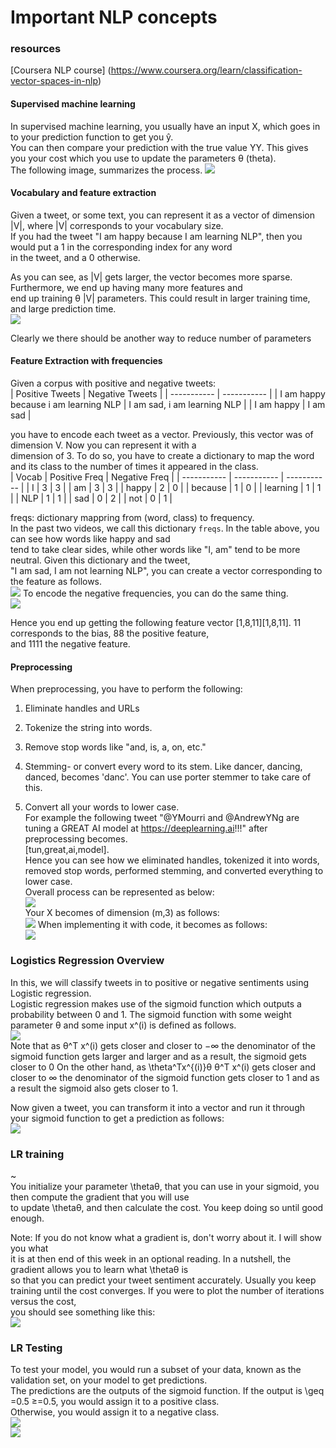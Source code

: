 # Important NLP concepts
### resources
[Coursera NLP course] (https://www.coursera.org/learn/classification-vector-spaces-in-nlp)


#### Supervised machine learning   
In supervised machine learning, you usually have an input X, which goes in to your prediction function to get you ŷ.  
You can then compare your prediction with the true value YY. This gives you your cost which you use to update the parameters θ (theta).  
The following image, summarizes the process. 
![](images/supervise_machine_learning.PNG)
#### Vocabulary and feature extraction
Given a tweet, or some text, you can represent it as a vector of dimension |V|, where |V| corresponds to your vocabulary size.  
If you had the tweet "I am happy because I am learning NLP", then you would put a 1 in the corresponding index for any word  
in the tweet, and a 0 otherwise.  

As you can see, as |V| gets larger, the vector becomes more sparse. Furthermore, we end up having many more features and  
end up training θ |V| parameters. This could result in larger training time, and large prediction time.  
![](images/vocab_and_feature_extraction.PNG)  

Clearly we there should be another way to reduce number of parameters

#### Feature Extraction with frequencies
Given a corpus with positive and negative tweets:  
| Positive Tweets      | Negative Tweets |
| ----------- | ----------- |
| I am happy because i am learning NLP      | I am sad, i am learning NLP       |
| I am happy   | I am sad        |  

you have to encode each tweet as a vector. Previously, this vector was of dimension V. Now you can represent it with a  
dimension of 3.  To do so, you have to create a dictionary to map the word and its class to the number of times it appeared in the class.  
| Vocab      | Positive Freq | Negative Freq |
| ----------- | ----------- | ----------- |
| I | 3 | 3 |
| am | 3 | 3 |
| happy | 2 | 0 |
| because | 1  | 0 |
| learning | 1 | 1 |
| NLP | 1 |  1 |
| sad | 0 |  2 |
| not | 0 | 1 |  
  
  
freqs:  dictionary mappring from (word, class) to frequency.  
In the past two videos, we call this dictionary `freqs`. In the table above, you can see how words like happy and sad  
tend to take clear sides, while other words like "I, am" tend to be more neutral. Given this dictionary and the tweet,  
"I am sad, I am not learning NLP", you can create a vector corresponding to the feature as follows.    
![](images/positive_freq.PNG)
To encode the negative frequencies, you can do the same thing.  
![](images/neg_frequency.PNG) 
  
Hence you end up getting the following feature vector [1,8,11][1,8,11]. 11 corresponds to the bias, 88 the positive feature,  
and 1111 the negative feature.  
#### Preprocessing
When preprocessing, you have to perform the following:

1. Eliminate handles and URLs

2. Tokenize the string into words. 

3. Remove stop words like "and, is, a, on, etc."

4. Stemming- or convert every word to its stem. Like dancer, dancing, danced, becomes 'danc'. You can use porter stemmer to take care of this. 

5. Convert all your words to lower case.  
For example the following tweet "@YMourri and @AndrewYNg are tuning a GREAT AI model at https://deeplearning.ai!!!" after preprocessing becomes.  
[tun,great,ai,model].  
Hence you can see how we eliminated handles, tokenized it into words, removed stop words, performed stemming, and converted everything to lower case.  
Overall process can be represented as below:  
![](images/overall_process.PNG)  
Your X becomes of dimension (m,3) as follows:  
![](images/feature_vector.PNG)
When implementing it with code, it becomes as follows:  
![](images/feature_extraction_code.PNG)  

### Logistics Regression Overview
In this, we will classify tweets in to positive or negative sentiments using Logistic regression.  
Logistic regression makes use of the sigmoid function which outputs a probability between 0 and 1. The sigmoid function with some weight parameter θ and some input x^(i) 
is defined as follows.  
![](images/sigmoid_function_overview.PNG)  
Note that as θ^T x^(i)  gets closer and closer to −∞  the denominator of the sigmoid function gets larger and larger and as a result, the sigmoid gets closer to 0 On the other hand, as \theta^Tx^{(i)}θ 
θ^T x^(i)  gets closer and closer to ∞  the denominator of the sigmoid function gets closer to 1 and as a result the sigmoid also gets closer to 1.   
  
Now given a tweet, you can transform it into a vector and run it through your sigmoid function to get a prediction as follows:  
![](images/sigmoid_function_example.PNG)  

### LR training
~[](images/LR_training.PNG)  
You initialize your parameter \thetaθ, that you can use in your sigmoid, you then compute the gradient that you will use  
to update \thetaθ, and then calculate the cost. You keep doing so until good enough.   

Note: If you do not know what a gradient is, don't worry about it. I will show you what  
it is at then end of this week in an optional reading. In a nutshell, the gradient allows you to learn what \thetaθ is  
so that you can predict your tweet sentiment accurately. 
Usually you keep training until the cost converges. If you were to plot the number of iterations versus the cost,  
you should see something like this:  
![](images/LR_cost_function_graph.PNG)   


### LR Testing
To test your model, you would run a subset of your data, known as the validation set, on your model to get predictions.  
The predictions are the outputs of the sigmoid function. If the output is \geq =0.5 ≥=0.5, you would assign it to a positive class.  
Otherwise, you would assign it to a negative class.  
![](images/validation_set.PNG)  
![](images/accuracy.PNG)  


 






  





  


